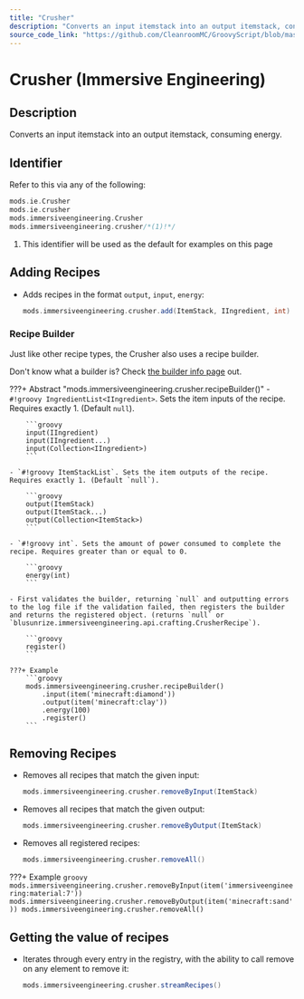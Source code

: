 ```yaml
---
title: "Crusher"
description: "Converts an input itemstack into an output itemstack, consuming energy."
source_code_link: "https://github.com/CleanroomMC/GroovyScript/blob/master/src/main/java/com/cleanroommc/groovyscript/compat/mods/immersiveengineering/Crusher.java"
---
```


# Crusher (Immersive Engineering)

## Description

Converts an input itemstack into an output itemstack, consuming energy.

## Identifier

Refer to this via any of the following:

```groovy hl_lines="4"
mods.ie.Crusher
mods.ie.crusher
mods.immersiveengineering.Crusher
mods.immersiveengineering.crusher/*(1)!*/
```

1. This identifier will be used as the default for examples on this page

## Adding Recipes

- Adds recipes in the format `output`, `input`, `energy`:

    ```groovy
    mods.immersiveengineering.crusher.add(ItemStack, IIngredient, int)
    ```


### Recipe Builder

Just like other recipe types, the Crusher also uses a recipe builder.

Don't know what a builder is? Check [the builder info page](../../../groovy/builder.md) out.

???+ Abstract "mods.immersiveengineering.crusher.recipeBuilder()"
    - `#!groovy IngredientList<IIngredient>`. Sets the item inputs of the recipe. Requires exactly 1. (Default `null`).

        ```groovy
        input(IIngredient)
        input(IIngredient...)
        input(Collection<IIngredient>)
        ```

    - `#!groovy ItemStackList`. Sets the item outputs of the recipe. Requires exactly 1. (Default `null`).

        ```groovy
        output(ItemStack)
        output(ItemStack...)
        output(Collection<ItemStack>)
        ```

    - `#!groovy int`. Sets the amount of power consumed to complete the recipe. Requires greater than or equal to 0.

        ```groovy
        energy(int)
        ```

    - First validates the builder, returning `null` and outputting errors to the log file if the validation failed, then registers the builder and returns the registered object. (returns `null` or `blusunrize.immersiveengineering.api.crafting.CrusherRecipe`).

        ```groovy
        register()
        ```

    ???+ Example
        ```groovy
        mods.immersiveengineering.crusher.recipeBuilder()
            .input(item('minecraft:diamond'))
            .output(item('minecraft:clay'))
            .energy(100)
            .register()
        ```



## Removing Recipes

- Removes all recipes that match the given input:

    ```groovy
    mods.immersiveengineering.crusher.removeByInput(ItemStack)
    ```

- Removes all recipes that match the given output:

    ```groovy
    mods.immersiveengineering.crusher.removeByOutput(ItemStack)
    ```

- Removes all registered recipes:

    ```groovy
    mods.immersiveengineering.crusher.removeAll()
    ```

???+ Example
    ```groovy
    mods.immersiveengineering.crusher.removeByInput(item('immersiveengineering:material:7'))
    mods.immersiveengineering.crusher.removeByOutput(item('minecraft:sand'))
    mods.immersiveengineering.crusher.removeAll()
    ```

## Getting the value of recipes

- Iterates through every entry in the registry, with the ability to call remove on any element to remove it:

    ```groovy
    mods.immersiveengineering.crusher.streamRecipes()
    ```

